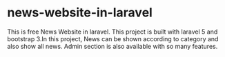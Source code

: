# news-website-in-laravel
This is free News Website in laravel. This project is built with laravel 5 and bootstrap 3.In this project, News can be shown according to category and also show all news. Admin section is also available with so many features. 

